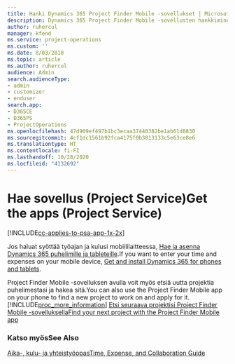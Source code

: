 ```yaml
---
title: Hanki Dynamics 365 Project Finder Mobile -sovellukset | MicrosoftDocs
description: Dynamics 365 Project Finder Mobile -sovellusten hankkiminen
author: ruhercul
manager: kfend
ms.service: project-operations
ms.custom: ''
ms.date: 8/03/2018
ms.topic: article
ms.author: ruhercul
audience: Admin
search.audienceType:
- admin
- customizer
- enduser
search.app:
- D365CE
- D365PS
- ProjectOperations
ms.openlocfilehash: 47d909ef497b1bc3ecaa37440382be1ab61d0830
ms.sourcegitcommit: 4cf1dc1561b92fca4175f0b3813133c5e63ce8e6
ms.translationtype: HT
ms.contentlocale: fi-FI
ms.lasthandoff: 10/28/2020
ms.locfileid: "4132692"
---
```

# <a name="get-the-apps-project-service"></a><span data-ttu-id="b88f6-103">Hae sovellus (Project Service)</span><span class="sxs-lookup"><span data-stu-id="b88f6-103">Get the apps (Project Service)</span></span>

[!INCLUDE[cc-applies-to-psa-app-1x-2x](../includes/cc-applies-to-psa-app-1x-2x.md)]

<span data-ttu-id="b88f6-104">Jos haluat syöttää työajan ja kulusi mobiililaitteessa, [Hae ja asenna Dynamics 365 puhelimille ja tableteille](https://docs.microsoft.com/dynamics365/mobile-app/dynamics-365-phones-tablets-users-guide).</span><span class="sxs-lookup"><span data-stu-id="b88f6-104">If you want to enter your time and expenses on your mobile device, [Get and install Dynamics 365 for phones and tablets](https://docs.microsoft.com/dynamics365/mobile-app/dynamics-365-phones-tablets-users-guide).</span></span>  
  
 <span data-ttu-id="b88f6-105">Project Finder Mobile -sovelluksen avulla voit myös etsiä uutta projektia puhelimestasi ja hakea sitä.</span><span class="sxs-lookup"><span data-stu-id="b88f6-105">You can also use the Project Finder Mobile app on your phone to find a new project to work on and apply for it.</span></span> [!INCLUDE[proc_more_information](../includes/proc-more-information.md)] <span data-ttu-id="b88f6-106">[Etsi seuraava projektisi Project Finder Mobile -sovelluksella](../psa/find-next-project-finder-mobile-app.md)</span><span class="sxs-lookup"><span data-stu-id="b88f6-106">[Find your next project with the Project Finder Mobile app](../psa/find-next-project-finder-mobile-app.md)</span></span> 
  
### <a name="see-also"></a><span data-ttu-id="b88f6-107">Katso myös</span><span class="sxs-lookup"><span data-stu-id="b88f6-107">See Also</span></span>  
 [<span data-ttu-id="b88f6-108">Aika-, kulu- ja yhteistyöopas</span><span class="sxs-lookup"><span data-stu-id="b88f6-108">Time, Expense, and Collaboration Guide</span></span>](../psa/time-expense-collaboration-guide.md)
